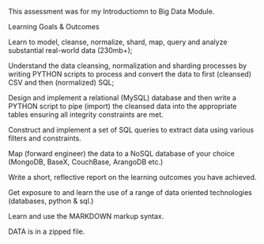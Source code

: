 This assessment was for my Introductiomn to Big Data Module.

Learning Goals & Outcomes

Learn to model, cleanse, normalize, shard, map, query and analyze substantial real-world data (230mb+);

Understand the data cleansing, normalization and sharding processes by writing PYTHON scripts to process 
and convert the data to first (cleansed) CSV and then (normalized) SQL;

Design and implement a relational (MySQL) database and then write a PYTHON script to pipe (import) the cleansed data 
into the appropriate tables ensuring all integrity constraints are met.

Construct and implement a set of SQL queries to extract data using various filters and constraints.

Map (forward engineer) the data to a NoSQL database of your choice (MongoDB, BaseX, CouchBase, ArangoDB etc.)

Write a short, reflective report on the learning outcomes you have achieved.

Get exposure to and learn the use of a range of data oriented technologies (databases, python & sql.)

Learn and use the MARKDOWN markup syntax.

DATA is in a zipped file.


